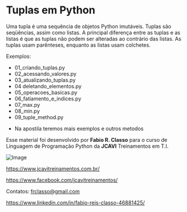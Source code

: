 Tuplas em Python
=====================

Uma tupla é uma sequência de objetos Python imutáveis. Tuplas são seqüências, assim como listas.
A principal diferença entre as tuplas e as listas é que as tuplas não podem ser alteradas
ao contrário das listas. As tuplas usam parênteses, enquanto as listas usam colchetes.

Exemplos:
- 01_criando_tuplas.py
- 02_acessando_valores.py
- 03_atualizando_tuplas.py
- 04 deletando_elementos.py
- 05_operacoes_basicas.py
- 06_fatiamento_e_indices.py
- 07_max.py
- 08_min.py
- 09_tuple_method.py

* Na apostila teremos mais exemplos e outros metodos

Esse material foi desenvolvido por **Fabio R. Classo** para o curso de Linguagem de
Programação Python da **JCAVI** Treinamentos em T.I.


![Image](https://github.com/frclasso/apostila_python_modulo_1/blob/master/jcavi.png "JCAVI")

https://www.jcavitreinamentos.com.br/

https://www.facebook.com/jcavitreinamentos/

Contatos: frclasso@gmail.com

https://www.linkedin.com/in/fabio-reis-classo-46881425/